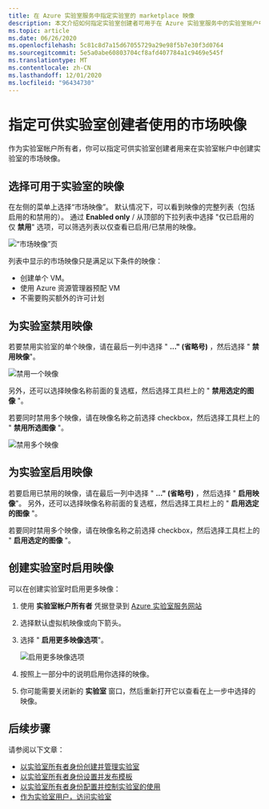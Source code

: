 ```yaml
---
title: 在 Azure 实验室服务中指定实验室的 marketplace 映像
description: 本文介绍如何指定实验室创建者可用于在 Azure 实验室服务中的实验室帐户中创建实验室的 Marketplace 映像。
ms.topic: article
ms.date: 06/26/2020
ms.openlocfilehash: 5c81c8d7a15d67055729a29e98f5b7e30f3d0764
ms.sourcegitcommit: 5e5a0abe60803704cf8afd407784a1c9469e545f
ms.translationtype: MT
ms.contentlocale: zh-CN
ms.lasthandoff: 12/01/2020
ms.locfileid: "96434730"
---
```

# <a name="specify-marketplace-images-available-to-lab-creators"></a>指定可供实验室创建者使用的市场映像
作为实验室帐户所有者，你可以指定可供实验室创建者用来在实验室帐户中创建实验室的市场映像。 

## <a name="select-images-available-for-labs"></a>选择可用于实验室的映像
在左侧的菜单上选择“市场映像”。 默认情况下，可以看到映像的完整列表（包括启用的和禁用的）。 通过 **Enabled only** / 从顶部的下拉列表中选择 "仅已启用的仅 **禁用**" 选项，可以筛选列表以仅查看已启用/已禁用的映像。 
    
![“市场映像”页](./media/tutorial-setup-lab-account/marketplace-images-page.png)

列表中显示的市场映像只是满足以下条件的映像：
    
- 创建单个 VM。
- 使用 Azure 资源管理器预配 VM
- 不需要购买额外的许可计划

## <a name="disable-images-for-a-lab"></a>为实验室禁用映像 
若要禁用实验室的单个映像，请在最后一列中选择 " **..." (省略号)** ，然后选择 " **禁用映像**"。 

![禁用一个映像](./media/tutorial-setup-lab-account/disable-one-image.png) 

另外，还可以选择映像名称前面的复选框，然后选择工具栏上的 " **禁用选定的图像** "。 

若要同时禁用多个映像，请在映像名称之前选择 checkbox，然后选择工具栏上的 " **禁用所选图像** "。 

![禁用多个映像](./media/tutorial-setup-lab-account/disable-multiple-images.png) 


## <a name="enable-images-for-a-lab"></a>为实验室启用映像
若要启用已禁用的映像，请在最后一列中选择 " **..." (省略号)** ，然后选择 " **启用映像**"。 另外，还可以选择映像名称前面的复选框，然后选择工具栏上的 " **启用选定的图像** "。 

若要同时禁用多个映像，请在映像名称之前选择 checkbox，然后选择工具栏上的 " **启用选定的图像** "。 

## <a name="enable-images-at-the-time-of-lab-creation"></a>创建实验室时启用映像
可以在创建实验室时启用更多映像： 

1. 使用 **实验室帐户所有者** 凭据登录到 [Azure 实验室服务网站](https://labs.azure.com)
2. 选择默认虚拟机映像或向下箭头。 
3. 选择 " **启用更多映像选项**"。 

    ![启用更多映像选项](./media/specify-marketplace-images/enable-more-images-menu.png)
4. 按照上一部分中的说明启用你选择的映像。 
5. 你可能需要关闭新的 **实验室** 窗口，然后重新打开它以查看在上一步中选择的映像。 



## <a name="next-steps"></a>后续步骤
请参阅以下文章：

- [以实验室所有者身份创建并管理实验室](how-to-manage-classroom-labs.md)
- [以实验室所有者身份设置并发布模板](how-to-create-manage-template.md)
- [以实验室所有者身份配置并控制实验室的使用](how-to-configure-student-usage.md)
- [作为实验室用户，访问实验室](how-to-use-classroom-lab.md)
